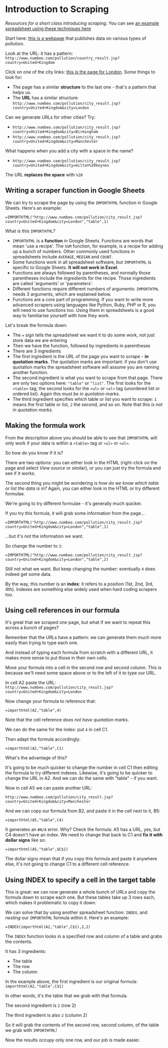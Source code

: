 # Introduction to Scraping

*Resources for a short class introducing scraping*. You can see [an example spreadsheet using these techniques here](https://docs.google.com/spreadsheets/d/1jhGt86x-iFbBTBvs3VRUI6sj-iFPUUXCoAY9mp4bHiM/edit#gid=938670368)

Start here: [this is a webpage](http://www.numbeo.com/pollution/country_result.jsp?country=United+Kingdom) that publishes data on various types of pollution. 

Look at the URL: it has a pattern: `http://www.numbeo.com/pollution/country_result.jsp?country=United+Kingdom`

Click on one of the city links: [this is the page for London](http://www.numbeo.com/pollution/city_result.jsp?country=United+Kingdom&city=London). Some things to look for:
* The page has a similar **structure** to the last one - that's a pattern that helps us.
* The **URL** has a similar structure: `http://www.numbeo.com/pollution/city_result.jsp?country=United+Kingdom&city=London`

Can we generate URLs for other cities? Try:
* `http://www.numbeo.com/pollution/city_result.jsp?country=United+Kingdom&city=Birmingham`
* `http://www.numbeo.com/pollution/city_result.jsp?country=United+Kingdom&city=Manchester`

What happens when you add a city with a space in the name?

* `http://www.numbeo.com/pollution/city_result.jsp?country=United+Kingdom&city=milton%20keynes`

The URL **replaces the space** with `%20`

## Writing a scraper function in Google Sheets

We can try to scrape the page by using the `IMPORTHTML` function in Google Sheets. Here's an example:

`=IMPORTHTML("http://www.numbeo.com/pollution/city_result.jsp?country=United+Kingdom&city=London","table",1)`

What is this `IMPORTHTML`?

* `IMPORTHTML` is a **function** in Google Sheets. Functions are words that mean 'use a recipe'. The `SUM` function, for example, is a recipe for adding up a bunch of numbers. Other commonly used functions in spreadsheets include `AVERAGE`, `MEDIAN` and `COUNT`.
* Some functions work in all spreadsheet software, but `IMPORTHTML` is specific to Google Sheets. **It will not work in Excel**. 
* Functions are always followed by parentheses, and normally those parentheses include the *ingredients* for the recipe. Those ingredients are called 'arguments' or 'parameters'.
* Different functions require different numbers of arguments: `IMPORTHTML` needs 3 arguments, which are explained below.
* Functions are a core part of programming. If you want to write more advanced scrapers using languages like Python, Ruby, PHP or R, you will need to use functions too. Using them in spreadsheets is a good way to familiarise yourself with how they work.

Let's break the formula down:

* The `=` sign tells the spreadsheet we want it to do some work, not just store data we are entering
* Then we have the function, followed by ingredients in parentheses
* There are 3 ingredients
* The first ingredient is the URL of the page you want to scrape - **in quotation marks**. The quotation marks are important: if you don't use quotation marks the spreadsheet software will assume you are naming another function.
* The second ingredient is what you want to scrape from that page. There are only two options here: `"table"` or `"list"`. The first looks for the `<table>` tag; the second looks for the `<ul>` or `<ol>` tag (unordered list or ordered list). Again this *must be in quotation marks*.
* The third ingredient specifies *which* table or list you want to scrape: `1` means the first table or list, `2` the second, and so on. Note that this *is not in quotation marks*.

## Making the formula work

From the description above you should be able to see that `IMPORTHTML` will only work if your data is within a  `<table>` tag or `<ul>` or `<ol>`. 

So how do you know if it is?

There are two options: you can either look in the HTML (right-click on the page and select *View source* or similar), or you can just try the formula and see if it works.

The second thing you might be wondering is *how do we know which table or list the data is in?* Again, you can either look in the HTML or try different formulae.

We're going to try different formulae - it's generally much quicker.

If you try this formula, it will grab some information from the page...

`=IMPORTHTML("http://www.numbeo.com/pollution/city_result.jsp?country=United+Kingdom&city=London","table",1)`

...but it's not the information we want.

So change the number to `2`:

`=IMPORTHTML("http://www.numbeo.com/pollution/city_result.jsp?country=United+Kingdom&city=London","table",2)`

Still not what we want. But keep changing the number: eventually `4` does indeed get some data.

By the way, this number is an **index**: it refers to a position (1st, 2nd, 3rd, 4th). Indexes are something else widely used when hard coding scrapers too.

## Using cell references in our formula

It's great that we scraped one page, but what if we want to repeat this across a bunch of pages?

Remember that the URLs have a pattern: we can generate them much more easily than trying to type each one.

And instead of typing each formula from scratch with a different URL, it makes more sense to put those in their own cells. 

Move your formula into a cell in the second row and second column. This is because we'll need some space above or to the left of it to type our URL.

In cell A2 paste the URL: `http://www.numbeo.com/pollution/city_result.jsp?country=United+Kingdom&city=London`

Now change your formula to reference that: 

`=importhtml(A2,"table",4)`

Note that the cell reference *does not have quotation marks*.

We can do the same for the index: put `4` in cell C1.

Then adapt the formula accordingly:

`=importhtml(A2,"table",C1)`

What's the advantage of this?

It's going to be much quicker to change the number in cell C1 then editing the formula to try different indexes. Likewise, it's going to be quicker to change the URL in A2. And we can do the same with "table" - if you want.

Now in cell A5 we can paste another URL:

`http://www.numbeo.com/pollution/city_result.jsp?country=United+Kingdom&city=Manchester`

And we can copy our formula from B2, and paste it in the cell next to it, B5: 

`=importhtml(A5,"table",C4)`

It generates an `#N/A` error. Why? Check the formula: A5 has a URL, yes, but C4 doesn't have an index. We need to change that back to C1 and **fix it with dollar signs** like so:

`=importhtml(A5,"table",$C$1)`

The dollar signs mean that if you copy this formula and paste it anywhere else, it's not going to change C1 to a different cell reference.

## Using INDEX to specify a cell in the target table

This is great: we can now generate a whole bunch of URLs and copy the formula down to scrape each one. But these tables take up 3 rows each, which makes it problematic to copy it down.

We can solve that by using another spreadsheet function: `INDEX`, and *nesting* our `IMPORTHTML` formula within it. Here's an example:

`=INDEX(importhtml(A2,"table",C$1),2,2)`

The `INDEX` function looks in a specified row and column of a table and grabs the contents.

It has 3 ingredients:

* The table
* The row
* The column

In the example above, the first ingredient is our original formula: `importhtml(A2,"table",C$1)`

In other words, it's the table that we grab with that formula.

The second ingredient is `2` (row 2)

The third ingredient is also `2` (column 2)

So it will grab the contents of the second row, second column, of the table we grab with `IMPORTHTML`!

Now the results occupy only one row, and our job is made easier.
